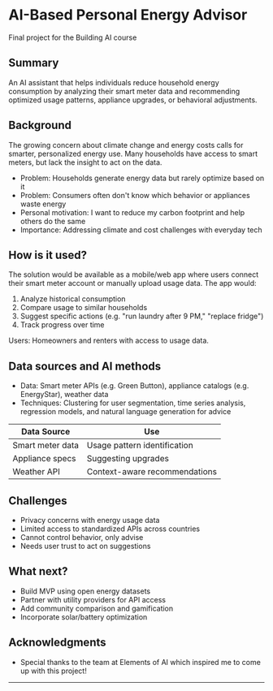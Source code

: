
# AI-Based Personal Energy Advisor

Final project for the Building AI course

## Summary

An AI assistant that helps individuals reduce household energy consumption by analyzing their smart meter data and recommending optimized usage patterns, appliance upgrades, or behavioral adjustments. 

## Background

The growing concern about climate change and energy costs calls for smarter, personalized energy use. Many households have access to smart meters, but lack the insight to act on the data.

* Problem: Households generate energy data but rarely optimize based on it
* Problem: Consumers often don't know which behavior or appliances waste energy
* Personal motivation: I want to reduce my carbon footprint and help others do the same
* Importance: Addressing climate and cost challenges with everyday tech

## How is it used?

The solution would be available as a mobile/web app where users connect their smart meter account or manually upload usage data. The app would:

1. Analyze historical consumption
2. Compare usage to similar households
3. Suggest specific actions (e.g. "run laundry after 9 PM," "replace fridge")
4. Track progress over time

Users: Homeowners and renters with access to usage data.

## Data sources and AI methods

* Data: Smart meter APIs (e.g. Green Button), appliance catalogs (e.g. EnergyStar), weather data
* Techniques: Clustering for user segmentation, time series analysis, regression models, and natural language generation for advice

| Data Source       | Use                         |
|------------------|------------------------------|
| Smart meter data | Usage pattern identification |
| Appliance specs  | Suggesting upgrades          |
| Weather API      | Context-aware recommendations|

## Challenges

* Privacy concerns with energy usage data
* Limited access to standardized APIs across countries
* Cannot control behavior, only advise
* Needs user trust to act on suggestions

## What next?

* Build MVP using open energy datasets
* Partner with utility providers for API access
* Add community comparison and gamification
* Incorporate solar/battery optimization

## Acknowledgments

* Special thanks to the team at Elements of AI which inspired me to come up with this project!
---

